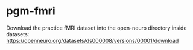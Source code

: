 # pgm-fmri

Download the practice fMRI dataset into the open-neuro directory inside datasets: https://openneuro.org/datasets/ds000008/versions/00001/download 
